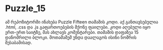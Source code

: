 # Puzzle_15

ამ რეპოზიტორში ინახება Puzzle Fifteen თამაშის კოდი. აქ განთავსებულია .html, .css და .js გაფართოებების მქონე ფაილები. კოდი აღებული იყო ერთ-ერთ საიტზე, მას ახლავს კომენტარები.
 თამაშის დაფაზეა 15 დანომრილი ბლოკი. მოთამაშემ უნდა დაალაგოს ისინი ნომრის შესაბამისად.
